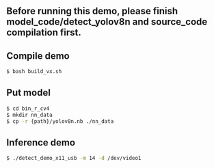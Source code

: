 ## Before running this demo, please finish model_code/detect_yolov8n and source_code compilation first.

## Compile demo

```sh
$ bash build_vx.sh
```

## Put model

```sh
$ cd bin_r_cv4
$ mkdir nn_data
$ cp -r {path}/yolov8n.nb ./nn_data
```

## Inference demo

```sh
$ ./detect_demo_x11_usb -m 14 -d /dev/video1
```